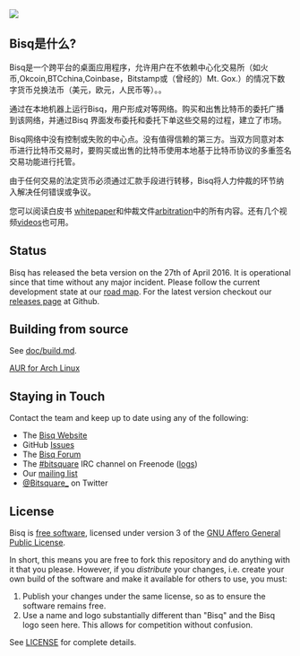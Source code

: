 <img src="https://bisq.io/wp-content/uploads/2014/09/bitsquare-home2.jpg"/>


Bisq是什么?
------------------

Bisq是一个跨平台的桌面应用程序，允许用户在不依赖中心化交易所（如火币,Okcoin,BTCchina,Coinbase，Bitstamp或（曾经的）Mt. Gox.）的情况下数字货币兑换法币（美元，欧元，人民币等）。。

通过在本地机器上运行Bisq，用户形成对等网络。购买和出售比特币的委托广播到该网络，并通过Bisq 界面发布委托和委托下单这些交易的过程，建立了市场。

Bisq网络中没有控制或失败的中心点。没有值得信赖的第三方。当双方同意对本币进行比特币交易时，要购买或出售的比特币使用本地基于比特币协议的多重签名交易功能进行托管。

由于任何交易的法定货币必须通过汇款手段进行转移，Bisq将人力仲裁的环节纳入解决任何错误或争议。

您可以阅读白皮书 [whitepaper](https://bisq.io/bitsquare.pdf)和仲裁文件[arbitration](https://bisq.io/arbitration_system.pdf)中的所有内容。还有几个视频[videos](https://bisq.io/blog/category/video)也可用。


Status
------
Bisq has released the beta version on the 27th of April 2016. It is operational since that time without any major incident.
Please follow the current development state at our [road map]( https://bisq.io/roadmap).
For the latest version checkout our [releases page](https://github.com/bisq-network/exchange/releases) at Github.

Building from source
--------------------

See [doc/build.md](doc/build.md).

[AUR for Arch Linux](https://aur.archlinux.org/packages/bisq-git/)


Staying in Touch
----------------

Contact the team and keep up to date using any of the following:

 - The [Bisq Website](https://bisq.io)
 - GitHub [Issues](https://github.com/bisq-network/exchange/issues)
 - The [Bisq Forum]( https://forum.bisq.io)
 - The [#bitsquare](https://webchat.freenode.net/?channels=bitsquare) IRC channel on Freenode ([logs](https://botbot.me/freenode/bitsquare)) 
 - Our [mailing list](https://groups.google.com/forum/#!forum/bitsquare)
 - [@Bitsquare_](https://twitter.com/bitsquare_) on Twitter


License
-------

Bisq is [free software](https://www.gnu.org/philosophy/free-sw.html), licensed under version 3 of the [GNU Affero General Public License](https://gnu.org/licenses/agpl.html).

In short, this means you are free to fork this repository and do anything with it that you please. However, if you _distribute_ your changes, i.e. create your own build of the software and make it available for others to use, you must:

 1. Publish your changes under the same license, so as to ensure the software remains free.
 2. Use a name and logo substantially different than "Bisq" and the Bisq logo seen here. This allows for competition without confusion.

See [LICENSE](LICENSE) for complete details.
